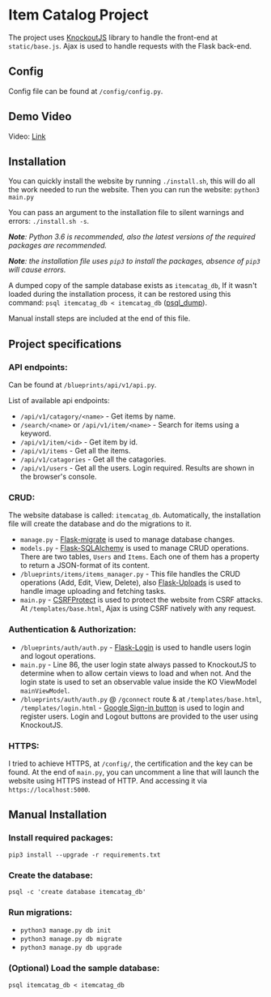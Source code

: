 # Item Catalog Project
The project uses [KnockoutJS](https://knockoutjs.com) library to handle the front-end at `static/base.js`. Ajax is used to handle requests with the Flask back-end.

## Config
Config file can be found at `/config/config.py`.

## Demo Video
Video: [Link](https://vimeo.com/manage/298002814/)

## Installation
You can quickly install the website by running `./install.sh`, this will do all the work needed to run the website. Then you can run the website: `python3 main.py`

You can pass an argument to the installation file to silent warnings and errors: `./install.sh -s`.

***Note**: Python 3.6 is recommended, also the latest versions of the required packages are recommended.*

***Note**: the installation file uses `pip3` to install the packages, absence of `pip3` will cause errors.*

A dumped copy of the sample database exists as `itemcatag_db`, If it wasn't loaded during the installation process, it can be restored using this command: `psql itemcatag_db < itemcatag_db` ([psql_dump](https://www.postgresql.org/docs/9.1/static/backup-dump.html)).

Manual install steps are included at the end of this file.

## Project specifications

### API endpoints:
Can be found at `/blueprints/api/v1/api.py`.

List of available api endpoints:
- `/api/v1/catagory/<name>` - Get items by name.
- `/search/<name>` or `/api/v1/item/<name>` - Search for items using a keyword.
- `/api/v1/item/<id>` - Get item by id.
- `/api/v1/items` - Get all the items.
- `/api/v1/catagories` - Get all the catagories.
- `/api/v1/users` - Get all the users. Login required. Results are shown in the browser's console.

### CRUD:
The website database is called: `itemcatag_db`. Automatically, the installation file will create the database and do the migrations to it.

- `manage.py` - [Flask-migrate](https://flask-migrate.readthedocs.io/en/latest/) is used to manage database changes.
- `models.py` - [Flask-SQLAlchemy](http://flask-sqlalchemy.pocoo.org/2.3/) is used to manage CRUD operations.
There are two tables, `Users` and `Items`. Each one of them has a property to return a JSON-format of its content.
- `/blueprints/items/items_manager.py` - This file handles the CRUD operations (Add, Edit, View, Delete), also [Flask-Uploads](https://pythonhosted.org/Flask-Uploads/) is used to handle image uploading and fetching tasks.
- `main.py` - [CSRFProtect](https://flask-wtf.readthedocs.io/en/stable/csrf.html) is used to protect the website from CSRF attacks. At `/templates/base.html`, Ajax is using CSRF natively with any request.

### Authentication & Authorization:
- `/blueprints/auth/auth.py` - [Flask-Login](https://flask-login.readthedocs.io/en/latest/) is used to handle users login and logout operations.
- `main.py` - Line 86, the user login state always passed to KnockoutJS to determine when to allow certain views to load and when not. And the login state is used to set an observable value inside the KO ViewModel `mainViewModel`.
- `/blueprints/auth/auth.py` @ `/gconnect` route & at `/templates/base.html`, `/templates/login.html` - [Google Sign-in button](https://developers.google.com/identity/sign-in/web/server-side-flow) is used to login and register users. Login and Logout buttons are provided to the user using KnockoutJS.

### HTTPS:
I tried to achieve HTTPS, at `/config/`, the certification and the key can be found. At the end of `main.py`, you can uncomment a line that will launch the website using HTTPS instead of HTTP. And accessing it via `https://localhost:5000`.

## Manual Installation
### Install required packages:
`pip3 install --upgrade -r requirements.txt`

### Create the database:
`psql -c 'create database itemcatag_db'`

### Run migrations:
- `python3 manage.py db init`
- `python3 manage.py db migrate`
- `python3 manage.py db upgrade`

### (Optional) Load the sample database:
`psql itemcatag_db < itemcatag_db`
